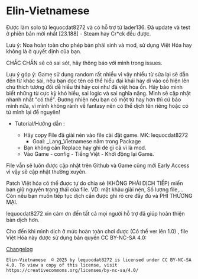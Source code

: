 # Elin-Vietnamese
Được làm solo từ lequocdat8272 và có hỗ trợ từ lader136.
Đã update và test ở phiên bản mới nhất [23.188] - Steam hay Cr*ck đều được.

Lưu ý: Noa hoàn toàn cho phép bản phái sinh và mod, sử dụng Việt Hóa hay không là ở quyết định của bạn.

CHẮC CHẮN sẽ có sai sót, hãy thông báo với mình trong issues.

Lưu ý góp ý: Game sử dụng random rất nhiều vì vậy nhiều từ sửa lại sẽ dẫn đến từ khác sai, nếu bạn đọc tên có thể hiểu đại khái hay di vào có hiện lên chú thích tương đối dễ hiểu thì hãy coi như đã việt hóa ổn. Hãy báo mình biết những từ cực kỳ khó hiểu, sai logic và sai nghĩa nặng. Mình sẽ cập nhật nhanh nhất "có thể". Đương nhiên nếu bạn có một từ hay hơn thì cứ báo mình nữa, vì mình không rành về fantasy nên có thể dịch tên riêng hoặc có từ mình lại để nguyên!

- Tutorial/Hướng dẫn :

  + Hãy copy File đã giải nén vào file cài đặt game. MK: lequocdat8272
    + Goal: _Lang_Vietnamese nằm trong Package
  + Bạn không cần Replace hay ghi đè gì cả vì là mod.
  + Vào Game - config - Tiếng Việt - Khởi động lại Game.

File vẫn sẽ luôn được cập nhật trên Github và Game cũng mới Early Access vì vậy sẽ cập nhật thường xuyên.

Patch Việt hóa có thể được tự do chia sẻ (KHÔNG PHẢI DỊCH TIẾP) miến bạn giữ nguyên trạng thái của file. VD: mật khảu giải nén, Số lượng file,...
Còn nếu bạn muốn tiếp tục dịch cần được ghi rõ cre đầy đủ và PHI THƯƠNG MẠI.

lequocdat8272 xin cảm ơn đến tất cả mọi người hỗ trợ đã giúp hoàn thiện bản dịch hơn.

Cho đến khi mình dịch ở mức hoàn toàn chơi được (Có thể ver lên 1.0) , file Việt Hóa này được sử dụng bản quyền CC BY-NC-SA 4.0:

[Changelog](./CHANGELOG.md)

    Elin-Vietnamese  © 2025 by lequocdat8272 is licensed under CC BY-NC-SA 4.0. To view a copy of this license, visit https://creativecommons.org/licenses/by-nc-sa/4.0/
